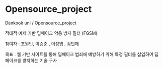 # Opensource_project
Dankook uni / Opensource_project

적대적 예제 기반 딥페이크 악용 방지 필터 (FGSM)

참여자 : 조원빈, 이승준 , 이성엽 , 김민재

목표 : 웹 기반 사이트를 통해 딥페이크 범죄에 예방하기 위해 특정 필터를 삽입하여 딥페이크를 방지하는 기술 구사
